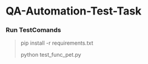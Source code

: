 # QA-Automation-Test-Task

### Run TestComands
> pip install -r requirements.txt
> 
> python test_func_pet.py